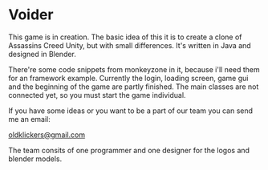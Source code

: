 # Voider
This game is in creation. The basic idea of this it is to create a clone 
of Assassins Creed Unity, but with small differences. It's written in Java and 
designed in Blender. 

There're some code snippets from monkeyzone in it, because i'll need them for 
an framework example. Currently the login, loading screen, game gui and the beginning
of the game are partly finished. The main classes are not connected yet, so you must start
the game individual. 

If you have some ideas or you want to be a part of our team you can send me an email:

oldklickers@gmail.com


The team consits of one programmer and one designer for the logos and blender models.

